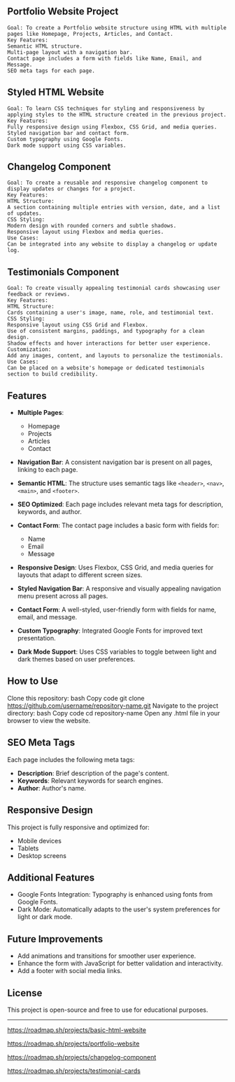 ## Portfolio Website Project

	Goal: To create a Portfolio website structure using HTML with multiple pages like Homepage, Projects, Articles, and Contact.
	Key Features:
	Semantic HTML structure.
	Multi-page layout with a navigation bar.
	Contact page includes a form with fields like Name, Email, and Message.
	SEO meta tags for each page.

## Styled HTML Website

	Goal: To learn CSS techniques for styling and responsiveness by applying styles to the HTML structure created in the previous project.
	Key Features:
	Fully responsive design using Flexbox, CSS Grid, and media queries.
	Styled navigation bar and contact form.
	Custom typography using Google Fonts.
	Dark mode support using CSS variables.

## Changelog Component

	Goal: To create a reusable and responsive changelog component to display updates or changes for a project.
	Key Features:
	HTML Structure:
	A section containing multiple entries with version, date, and a list of updates.
	CSS Styling:
	Modern design with rounded corners and subtle shadows.
	Responsive layout using Flexbox and media queries.
	Use Cases:
	Can be integrated into any website to display a changelog or update log.

## Testimonials Component

	Goal: To create visually appealing testimonial cards showcasing user feedback or reviews.
	Key Features:
	HTML Structure:
	Cards containing a user's image, name, role, and testimonial text.
	CSS Styling:
	Responsive layout using CSS Grid and Flexbox.
	Use of consistent margins, paddings, and typography for a clean design.
	Shadow effects and hover interactions for better user experience.
	Customization:
	Add any images, content, and layouts to personalize the testimonials.
	Use Cases:
	Can be placed on a website's homepage or dedicated testimonials section to build credibility.

## Features

- **Multiple Pages**:
  - Homepage
  - Projects
  - Articles
  - Contact

- **Navigation Bar**:
  A consistent navigation bar is present on all pages, linking to each page.

- **Semantic HTML**:
  The structure uses semantic tags like `<header>`, `<nav>`, `<main>`, and `<footer>`.

- **SEO Optimized**:
  Each page includes relevant meta tags for description, keywords, and author.

- **Contact Form**:
  The contact page includes a basic form with fields for:
  - Name
  - Email
  - Message
  
- **Responsive Design**: 
    Uses Flexbox, CSS Grid, and media queries for layouts that adapt to different screen sizes.
- **Styled Navigation Bar**: 
	A responsive and visually appealing navigation menu present across all pages.
- **Contact Form**: 
	A well-styled, user-friendly form with fields for name, email, and message.
- **Custom Typography**:
	Integrated Google Fonts for improved text presentation.
- **Dark Mode Support**: 
	Uses CSS variables to toggle between light and dark themes based on user preferences.

## How to Use

 Clone this repository:
 bash
 Copy code
 git clone https://github.com/username/repository-name.git
 Navigate to the project directory:
 bash
 Copy code
 cd repository-name
 Open any .html file in your browser to view the website.

## SEO Meta Tags

Each page includes the following meta tags:
- **Description**: Brief description of the page's content.
- **Keywords**: Relevant keywords for search engines.
- **Author**: Author's name.

## Responsive Design

This project is fully responsive and optimized for:

- Mobile devices
- Tablets
- Desktop screens

## Additional Features

- Google Fonts Integration: Typography is enhanced using fonts from Google Fonts.
- Dark Mode: Automatically adapts to the user's system preferences for light or dark mode.

## Future Improvements

- Add animations and transitions for smoother user experience.
- Enhance the form with JavaScript for better validation and interactivity.
- Add a footer with social media links.

## License

This project is open-source and free to use for educational purposes.

---
https://roadmap.sh/projects/basic-html-website

https://roadmap.sh/projects/portfolio-website

https://roadmap.sh/projects/changelog-component

https://roadmap.sh/projects/testimonial-cards
